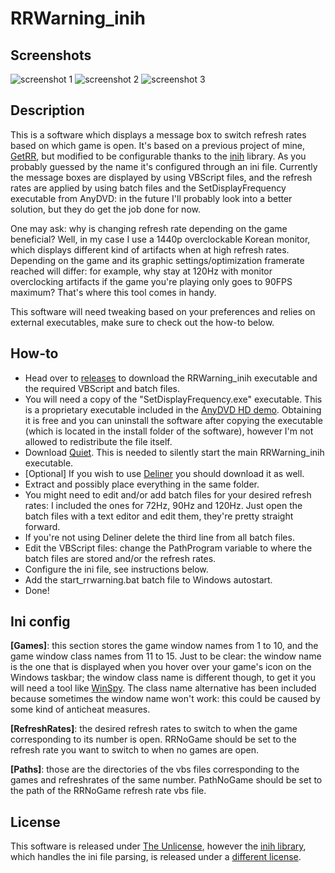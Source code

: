 # RRWarning_inih
## Screenshots

![screenshot 1](https://user-images.githubusercontent.com/5454041/56529293-d19c9600-6550-11e9-82fb-c95bb91fc3c6.png) ![screenshot 2](https://user-images.githubusercontent.com/5454041/56529324-da8d6780-6550-11e9-8e81-d73c9799cb06.png) ![screenshot 3](https://user-images.githubusercontent.com/5454041/56529350-e24d0c00-6550-11e9-93b7-8f01ef82da16.png)

## Description
This is a software which displays a message box to switch refresh rates based on which game is open. It's based on a previous project of mine, [GetRR](https://github.com/Wyse-/GetRR), but modified to be configurable thanks to the [inih](https://github.com/benhoyt/inih) library. As you probably guessed by the name it's configured through an ini file. Currently the message boxes are displayed by using VBScript files, and the refresh rates are applied by using batch files and the SetDisplayFrequency executable from AnyDVD: in the future I'll probably look into a better solution, but they do get the job done for now.

One may ask: why is changing refresh rate depending on the game beneficial? Well, in my case I use a 1440p overclockable Korean monitor, which displays different kind of artifacts when at high refresh rates. Depending on the game and its graphic settings/optimization framerate reached will differ: for example, why stay at 120Hz with monitor overclocking artifacts if the game you're playing only goes to 90FPS maximum? That's where this tool comes in handy.

This software will need tweaking based on your preferences and relies on external executables, make sure to check out the how-to below.

## How-to
- Head over to [releases](https://github.com/Wyse-/RRWarning_inih/releases) to download the RRWarning_inih executable and the required VBScript and batch files.
- You will need a copy of the "SetDisplayFrequency.exe" executable. This is a proprietary executable included in the [AnyDVD HD demo](https://www.redfox.bz/download.html). Obtaining it is free and you can uninstall the software after copying the executable (which is located in the install folder of the software), however I'm not allowed to redistribute the file itself.
- Download [Quiet](http://www.joeware.net/freetools/tools/quiet/index.htm). This is needed to silently start the main RRWarning_inih executable.
- [Optional] If you wish to use [Deliner](https://www.monitortests.com/forum/Thread-Deliner) you should download it as well.
- Extract and possibly place everything in the same folder.
- You might need to edit and/or add batch files for your desired refresh rates: I included the ones for 72Hz, 90Hz and 120Hz. Just open the batch files with a text editor and edit them, they're pretty straight forward.
- If you're not using Deliner delete the third line from all batch files.
- Edit the VBScript files: change the PathProgram variable to where the batch files are stored and/or the refresh rates.
- Configure the ini file, see instructions below.
- Add the start_rrwarning.bat batch file to Windows autostart.
- Done!

## Ini config
**[Games]**: this section stores the game window names from 1 to 10, and the game window class names from 11 to 15. Just to be clear: the window name is the one that is displayed when you hover over your game's icon on the Windows taskbar; the window class name is different though, to get it you will need a tool like [WinSpy](https://sourceforge.net/projects/winspyex/). The class name alternative has been included because sometimes the window name won't work: this could be caused by some kind of anticheat measures.

**[RefreshRates]**: the desired refresh rates to switch to when the game corresponding to its number is open. RRNoGame should be set to the refresh rate you want to switch to when no games are open.

**[Paths]**: those are the directories of the vbs files corresponding to the games and refreshrates of the same number. PathNoGame should be set to the path of the RRNoGame refresh rate vbs file.

## License
This software is released under [The Unlicense](https://github.com/Wyse-/RRWarning_inih/blob/master/LICENSE), however the [inih library](https://github.com/benhoyt/inih), which handles the ini file parsing, is released under a [different license](https://github.com/Wyse-/RRWarning_inih/blob/master/LICENSE_inih).

